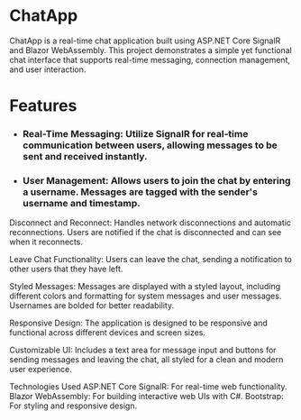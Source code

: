# ChatApp
ChatApp is a real-time chat application built using ASP.NET Core SignalR and Blazor WebAssembly. This project demonstrates a simple yet functional chat interface that supports real-time messaging, connection management, and user interaction.

# Features
* ### Real-Time Messaging: Utilize SignalR for real-time communication between users, allowing messages to be sent and received instantly.

+ ### User Management: Allows users to join the chat by entering a username. Messages are tagged with the sender's username and timestamp.

Disconnect and Reconnect: Handles network disconnections and automatic reconnections. Users are notified if the chat is disconnected and can see when it reconnects.

Leave Chat Functionality: Users can leave the chat, sending a notification to other users that they have left.

Styled Messages: Messages are displayed with a styled layout, including different colors and formatting for system messages and user messages. Usernames are bolded for better readability.

Responsive Design: The application is designed to be responsive and functional across different devices and screen sizes.

Customizable UI: Includes a text area for message input and buttons for sending messages and leaving the chat, all styled for a clean and modern user experience.

Technologies Used
ASP.NET Core SignalR: For real-time web functionality.
Blazor WebAssembly: For building interactive web UIs with C#.
Bootstrap: For styling and responsive design.
